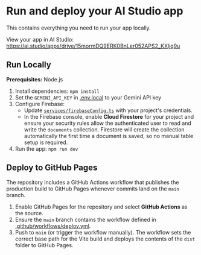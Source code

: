 # Run and deploy your AI Studio app

This contains everything you need to run your app locally.

View your app in AI Studio: https://ai.studio/apps/drive/15mormDQ9ERK0BnLer052APS2_KXljq9u

## Run Locally

**Prerequisites:**  Node.js


1. Install dependencies:
   `npm install`
2. Set the `GEMINI_API_KEY` in [.env.local](.env.local) to your Gemini API key
3. Configure Firebase:
   - Update [`services/firebaseConfig.ts`](services/firebaseConfig.ts) with your project's credentials.
   - In the Firebase console, enable **Cloud Firestore** for your project and ensure your security rules allow the authenticated user to read and write the `documents` collection. Firestore will create the collection automatically the first time a document is saved, so no manual table setup is required.
4. Run the app:
   `npm run dev`

## Deploy to GitHub Pages

The repository includes a GitHub Actions workflow that publishes the production build to GitHub Pages whenever commits land on the `main` branch.

1. Enable GitHub Pages for the repository and select **GitHub Actions** as the source.
2. Ensure the `main` branch contains the workflow defined in [.github/workflows/deploy.yml](.github/workflows/deploy.yml).
3. Push to `main` (or trigger the workflow manually). The workflow sets the correct base path for the Vite build and deploys the contents of the `dist` folder to GitHub Pages.
